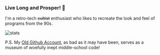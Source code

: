 ### Live Long and Prosper! 👋

I'm a retro-tech ~~cultist~~ enthusiast who likes to recreate the look and feel of programs from the 90s.

![stats](https://github-readme-stats.vercel.app/api?username=codesalvageon&custom_title=GitHub%20Stats&count_private=true&show_icons=true&theme=nord&bg_color=-60,0e1420,262c38&icon_color=81A1C1&border_radius=10&border_color=2e3440&hide=contribs&line_height=24)

P.S.
My [Old Github Account](https://github.com/CodeSalvageO), as bad as it may have been, serves as a museum of woefully inept middle-school code!
